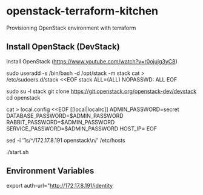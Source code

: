 # openstack-terraform-kitchen
Provisioning OpenStack environment with terraform

## Install OpenStack (DevStack)
Install OpenStack (https://www.youtube.com/watch?v=r0ojujg3yC8)

sudo useradd -s /bin/bash -d /opt/stack -m stack
cat > /etc/sudoers.d/stack <<EOF
stack ALL=(ALL) NOPASSWD: ALL
EOF

sudo su -l stack
git clone https://git.openstack.org/openstack-dev/devstack
cd openstack

cat > local.config <<EOF
[[local|localrc]]
ADMIN_PASSWORD=secret
DATABASE_PASSWORD=\$ADMIN_PASSWORD
RABBIT_PASSWORD=\$ADMIN_PASSWORD
SERVICE_PASSWORD=\$ADMIN_PASSWORD
HOST_IP=<IP>
EOF
  
sed -i '1s/^/172.17.8.191    openstack\n/' /etc/hosts

./start.sh

## Environment Variables
export auth-url="http://172.17.8.191/identity

